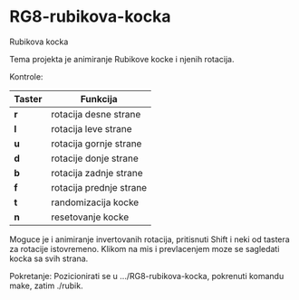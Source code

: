 # RG8-rubikova-kocka
Rubikova kocka

Tema projekta je animiranje Rubikove kocke i njenih rotacija.

Kontrole:


|Taster      | Funkcija |
| ------- | --------- |
|   **r** | rotacija desne strane       |
|   **l**  | rotacija leve strane        |
|   **u**  | rotacija gornje strane        |
|   **d**  | rotacije donje strane     |
|   **b**  | rotacija zadnje strane        |
|   **f**  | rotacija prednje strane        |
|   **t**  | randomizacija kocke        |
|   **n**  | resetovanje kocke        |


Moguce je i animiranje invertovanih rotacija, pritisnuti Shift i neki od tastera za rotacije istovremeno.
Klikom na mis i prevlacenjem moze se sagledati kocka sa svih strana.

Pokretanje:
Pozicionirati se u .../RG8-rubikova-kocka, pokrenuti komandu make, zatim  ./rubik.





